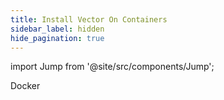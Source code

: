 ```yaml
---
title: Install Vector On Containers
sidebar_label: hidden
hide_pagination: true
---
```


import Jump from '@site/src/components/Jump';

<Jump to="/docs/setup/installation/containers/docker">Docker</Jump>



